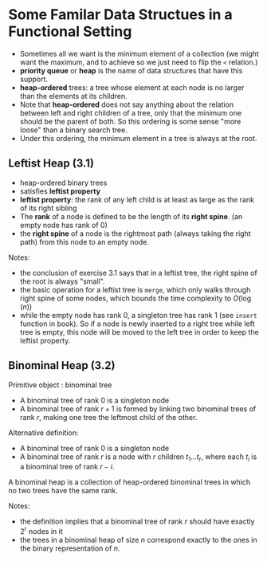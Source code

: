 # Some Familar Data Structues in a Functional Setting

* Sometimes all we want is the minimum element of a collection
  (we might want the maximum, and to achieve so we just need to flip
  the `<` relation.)
* **priority queue** or **heap** is the name of data structures that
  have this support.
* **heap-ordered** trees: a tree whose element at each node
  is no larger than the elements at its children.
* Note that **heap-ordered** does not say anything about the relation between
  left and right children of a tree, only that the minimum one should be the
  parent of both. So this ordering is some sense "more loose" than a binary search tree.
* Under this ordering, the minimum element in a tree is always at the root.

## Leftist Heap (3.1)

* heap-ordered binary trees
* satisfies **leftist property**
* **leftist property**: the rank of any left child is at least
  as large as the rank of its right sibling
* The **rank** of a node is defined to be the length of its **right spine**.
  (an empty node has rank of 0)
* the **right spine** of a node is the rightmost path (always taking the right path)
  from this node to an empty node.

Notes:

* the conclusion of exercise 3.1 says that in a leftist tree,
  the right spine of the root is always "small".
* the basic operation for a leftist tree is `merge`, which
  only walks through right spine of some nodes, which
  bounds the time complexity to $O(\log(n))$
* while the empty node has rank 0, a singleton tree has rank 1 (see `insert` function in book).
  So if a node is newly inserted to a right tree while left tree is empty,
  this node will be moved to the left tree in order to keep the leftist property.

## Binominal Heap (3.2)

Primitive object : binominal tree

* A binominal tree of rank 0 is a singleton node
* A binominal tree of rank $r+1$ is formed by linking two binominal trees of rank $r$,
  making one tree the leftmost child of the other.

Alternative definition:

* A binominal tree of rank 0 is a singleton node
* A binominal tree of rank $r$ is a node with $r$ children $t_1 \ldots t_r$,
  where each $t_i$ is a binominal tree of rank $r-i$.

A binominal heap is a collection of heap-ordered binominal trees in which no two trees
have the same rank.

Notes:

* the definition implies that a binominal tree of rank $r$
  should have exactly $2^r$ nodes in it
* the trees in a binominal heap of size $n$ correspond exactly to the ones in the
  binary representation of $n$.
